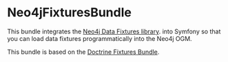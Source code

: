 Neo4jFixturesBundle
===================

This bundle integrates the [Neo4j Data Fixtures library](https://github.com/sgarner/neo4j-data-fixtures).
into Symfony so that you can load data fixtures programmatically into the Neo4j OGM.

This bundle is based on the
[Doctrine Fixtures Bundle](http://symfony.com/doc/current/bundles/DoctrineFixturesBundle/index.html).
